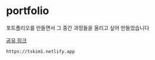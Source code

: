 # portfolio

포트폴리오를 만들면서 그 중간 과정들을 올리고 싶어 만들었습니다

[공유 링크](https://tskim1.netlify.app)

    https://tskim1.netlify.app
